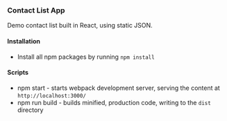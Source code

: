 ### Contact List App

Demo contact list built in React, using static JSON.

#### Installation

* Install all npm packages by running `npm install`


#### Scripts

* npm start - starts webpack development server, serving the content at `http://localhost:3000/`
* npm run build - builds minified, production code, writing to the `dist` directory
